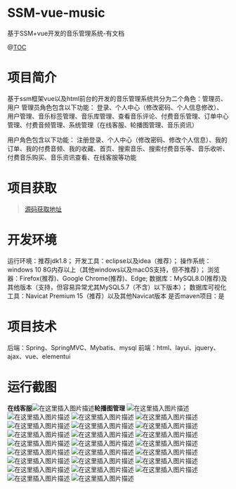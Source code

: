 # SSM-vue-music
基于SSM+vue开发的音乐管理系统-有文档

@[TOC](基于SSM+vue开发的音乐管理系统-有文档)
# 项目简介
基于ssm框架vue以及html前台的开发的音乐管理系统共分为二个角色：管理员、用户
管理员角色包含以下功能： 
登录、个人中心（修改密码、个人信息修改）、用户管理、音乐标签管理、音乐库管理、查看音乐评论、付费音乐管理、订单中心管理、付费音频管理、系统管理（在线客服、轮播图管理、音乐资讯）

用户角色包含以下功能： 
注册登录、个人中心（修改密码、修改个人信息）、我的订单、我的付费音频、我的收藏、首页、搜索音乐、搜索付费音乐等、音乐收听、付费音乐购买、音乐资讯查看、在线客服等功能

 # 项目获取
> [源码获取地址](http://www.manoncode.cn/details?id=127)

 
# 开发环境

运行环境：推荐jdk1.8；
开发工具：eclipse以及idea（推荐）；
操作系统：windows 10 8G内存以上（其他windows以及macOS支持，但不推荐）；
浏览器：Firefox(推荐)、Google Chrome(推荐)、Edge;
数据库：MySQL8.0(推荐)及其他版本（支持，但容易异常尤其MySQL5.7（不含）以下版本）；
数据库可视化工具：Navicat Premium 15（推荐）以及其他Navicat版本
是否maven项目：是


 # 项目技术
 
后端：Spring、SpringMVC、Mybatis、mysql
前端：html、layui、jquery、ajax、vue、elementui

 # 运行截图
 
 **在线客服**![在这里插入图片描述](https://img-blog.csdnimg.cn/44efe1ec16624a979f47ac1e21198dbb.png#pic_center)**轮播图管理**
![在这里插入图片描述](https://img-blog.csdnimg.cn/641d7a16fae84f49ae7591b1445c4bf8.png#pic_center)
![在这里插入图片描述](https://img-blog.csdnimg.cn/4ba6158dec0646c8acd625de98db8901.png#pic_center)
![在这里插入图片描述](https://img-blog.csdnimg.cn/6c0d171ac8a84fceb1bb5a8e9a76e853.png#pic_center)
![在这里插入图片描述](https://img-blog.csdnimg.cn/40dee975d1c84b308190ed685c44a4a0.png#pic_center)
![在这里插入图片描述](https://img-blog.csdnimg.cn/27a68cf5f0ae4b3ab53b673763aa3c20.png#pic_center)
![在这里插入图片描述](https://img-blog.csdnimg.cn/b6a01b8c1059482a82269c84fe38c64b.png#pic_center)
![在这里插入图片描述](https://img-blog.csdnimg.cn/990c6b391adc4706a8ebc6cbc5b53b37.png#pic_center)
![在这里插入图片描述](https://img-blog.csdnimg.cn/68a58e0ef4e541738cad31cf482bc8a4.png#pic_center)
![在这里插入图片描述](https://img-blog.csdnimg.cn/1d7fcd1119ce4ec3ade51145844f50e0.png#pic_center)
![在这里插入图片描述](https://img-blog.csdnimg.cn/3a17f53be5c846e2865f45970dbf5a36.png#pic_center)
![在这里插入图片描述](https://img-blog.csdnimg.cn/5ac0a710862d4017a70ba8cb702f6211.png#pic_center)
![在这里插入图片描述](https://img-blog.csdnimg.cn/425f80ee547f4506a4999ee7a030f934.png#pic_center)
![在这里插入图片描述](https://img-blog.csdnimg.cn/e4c7b3bee81f41819b26ffb653e226cc.png#pic_center)
![在这里插入图片描述](https://img-blog.csdnimg.cn/143fa37448e749c0a23d63669949d973.png#pic_center)
![在这里插入图片描述](https://img-blog.csdnimg.cn/2e0731353b214c83b0d374af1c114a83.png#pic_center)
![在这里插入图片描述](https://img-blog.csdnimg.cn/097740a65f1e46d8a4a84e72a3c04971.png#pic_center)
![在这里插入图片描述](https://img-blog.csdnimg.cn/e9e7f87fb77646fc9f3f654fbc07d020.png#pic_center)
![在这里插入图片描述](https://img-blog.csdnimg.cn/34b7efbe065c4966b08b10f0ff1c603a.png#pic_center)
![在这里插入图片描述](https://img-blog.csdnimg.cn/c8d5eff5e7684a5792baa5381500c109.png#pic_center)
![在这里插入图片描述](https://img-blog.csdnimg.cn/00fca3d4def948b5a920f7051d3d267e.png#pic_center)
![在这里插入图片描述](https://img-blog.csdnimg.cn/b4f6f18e69844941b3a08772860b5ebd.png#pic_center)
![在这里插入图片描述](https://img-blog.csdnimg.cn/22d64203f9bd445880982b3651fe7e08.png#pic_center)
![在这里插入图片描述](https://img-blog.csdnimg.cn/0b05611ae412447a84d5b4da540cafbd.png#pic_center)
![在这里插入图片描述](https://img-blog.csdnimg.cn/c7add37b14534a01bfa7a5c36c20a205.png#pic_center)


